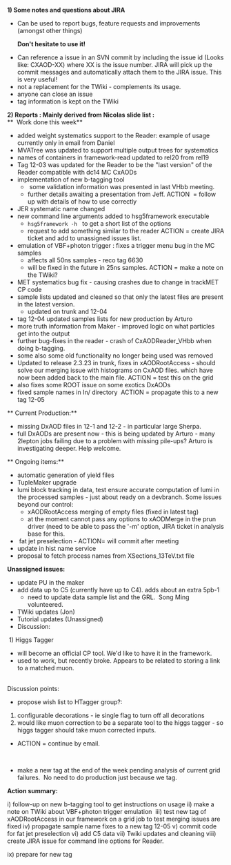 **1) Some notes and questions about JIRA**

-   Can be used to report bugs, feature requests and improvements
    (amongst other things)

      **Don't hesitate to use it!**

-   Can reference a issue in an SVN commit by including the issue id
    (Looks like: CXAOD-XX) where XX is the issue number. JIRA will pick
    up the commit messages and automatically attach them to the
    JIRA issue. This is very useful!
-   not a replacement for the TWiki - complements its usage.
-   anyone can close an issue
-   tag information is kept on the TWiki

**2) Reports : Mainly derived from Nicolas slide list :**\
 **  Work done this week**

-   added weight systematics support to the Reader: example of usage
    currently only in email from Daniel
-   MVATree was updated to support multiple output trees for systematics
     
-   names of containers in framework-read updated to rel20 from rel19
-   Tag 12-03 was updated for the Reader to be the "last version" of the
    Reader compatible with dc14 MC CxAODs
-   implementation of new b-tagging tool
    -    some validation information was presented in last VHbb meeting.
    -   further details awaiting a presentation from Jeff. ACTION  =
        follow up with details of how to use correctly
-   JER systematic name changed
-   new command line arguments added to hsg5framework executable
    -   `hsg5framework -h`   to get a short list of the options
    -   request to add something similar to the reader ACTION = create
        JIRA ticket and add to unassigned issues list.
-   emulation of VBF+photon trigger : fixes a trigger menu bug in the MC
    samples 
    -   affects all 50ns samples - reco tag 6630 
    -   will be fixed in the future in 25ns samples. ACTION = make a
        note on the TWiki?
-   MET systematics bug fix - causing crashes due to change in trackMET
    CP code 
-   sample lists updated and cleaned so that only the latest files are
    present in the latest version.
    -   updated on trunk and 12-04
-   tag 12-04 updated samples lists for new production by Arturo
-   more truth information from Maker - improved logic on what particles
    get into the output
-   further bug-fixes in the reader - crash of CxAODReader\_VHbb when
    doing b-tagging.
-   some also some old functionality no longer being used was removed
-   Updated to release 2.3.23 in trunk, fixes in xAODRootAccess - should
    solve our merging issue with histograms on CxAOD files. which have
    now been added back to the main file. ACTION = test this on the grid
-   also fixes some ROOT issue on some exotics DxAODs
-   fixed sample names in In/ directory  ACTION = propagate this to a
    new tag 12-05

** Current Production:**

-   missing DxAOD files in 12-1 and 12-2 - in particular large Sherpa.
-   full DxAODs are present now - this is being updated by Arturo - many
    2lepton jobs failing due to a problem with missing pile-ups? Arturo
    is investigating deeper. Help welcome.

** Ongoing items:**

-   automatic generation of yield files 
-   TupleMaker upgrade
-   lumi block tracking in data, test ensure accurate computation of
    lumi in the processed samples - just about ready on a devbranch.
    Some issues beyond our control:
    -   xAODRootAccess merging of empty files (fixed in latest tag)
    -   at the moment cannot pass any options to xAODMerge in the prun
        driver (need to be able to pass the '-m' option, JIRA ticket in
        analysis base for this.
-    fat jet preselection - ACTION= will commit after meeting
-   update in hist name service
-   proposal to fetch process names from XSections\_13TeV.txt file

**Unassigned issues:**

-   update PU in the maker
-   add data up to C5 (currently have up to C4). adds about an extra
    5pb-1
    -   need to update data sample list and the GRL.  Song
        Ming volunteered.
-   TWiki updates (Jon)
-   Tutorial updates (Unassigned)
-   Discussion:

 1) Higgs Tagger

-   will become an official CP tool. We'd like to have it in
    the framework.
-   used to work, but recently broke. Appears to be related to storing a
    link to a matched muon.

    \
 Discussion points:

-   propose wish list to HTagger group?:

1.  configurable decorations - ie single flag to turn off all
    decorations
2.  would like muon correction to be a separate tool to the higgs
    tagger - so higgs tagger should take muon corrected inputs.

-   ACTION = continue by email.

 

-   make a new tag at the end of the week pending analysis of current
    grid failures.  No need to do production just because we tag.

**Action summary:**

i\) follow-up on new b-tagging tool to get instructions on usage
 ii) make a note on TWiki about VBF+photon trigger emulation 
 iii) test new tag of xAODRootAccess in our framework on a grid job to
test merging issues are fixed
 iv) propagate sample name fixes to a new tag 12-05
 v) commit code for fat jet preselection
 vi) add C5 data
 vii) Twiki updates and cleaning
 viii) create JIRA issue for command line options for Reader.

ix\) prepare for new tag

 
